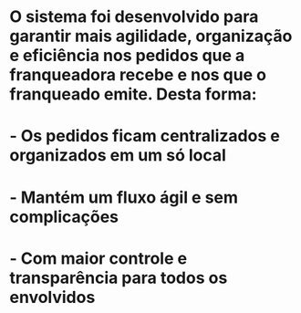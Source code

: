 # O sistema foi desenvolvido para garantir mais agilidade, organização e eficiência nos pedidos que a franqueadora recebe e nos que o franqueado emite. Desta forma:

# - Os pedidos ficam centralizados e organizados em um só local

# - Mantém um fluxo ágil e sem complicações

# - Com maior controle e transparência para todos os envolvidos

